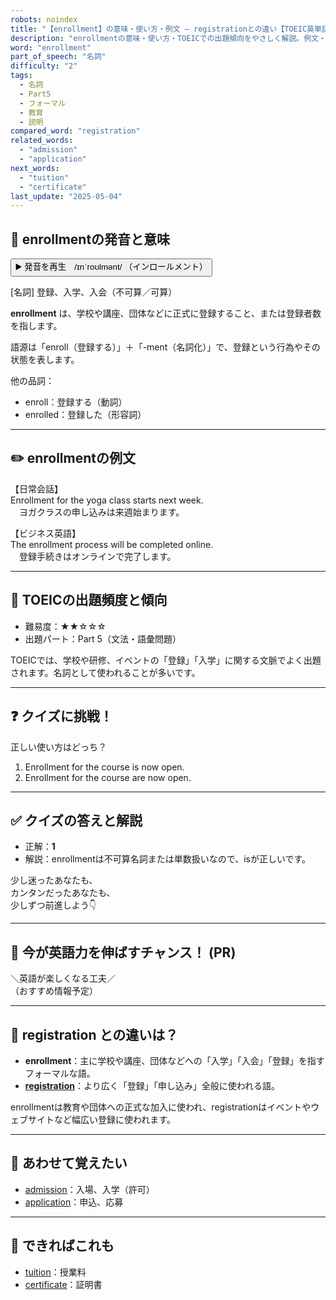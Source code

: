 ```yaml
---
robots: noindex
title: "【enrollment】の意味・使い方・例文 ― registrationとの違い【TOEIC英単語】"
description: "enrollmentの意味・使い方・TOEICでの出題傾向をやさしく解説。例文・クイズ付きでregistrationとの違いもわかりやすく学べます。"
word: "enrollment"
part_of_speech: "名詞"
difficulty: "2"
tags:
  - 名詞
  - Part5
  - フォーマル
  - 教育
  - 説明
compared_word: "registration"
related_words:
  - "admission"
  - "application"
next_words:
  - "tuition"
  - "certificate"
last_update: "2025-05-04"
---
```


## 🔰 enrollmentの発音と意味

<button class="play-audio" onclick="playTTS('enrollment')">
  <span class="play-audio-main">
    ▶️ 発音を再生　/ɪnˈroʊlmənt/
  </span>
  <span class="play-audio-sub">
    （インロールメント）
  </span>
</button>

[名詞] 登録、入学、入会（不可算／可算）

**enrollment** は、学校や講座、団体などに正式に登録すること、または登録者数を指します。

語源は「enroll（登録する）」＋「-ment（名詞化）」で、登録という行為やその状態を表します。

他の品詞：  
- enroll：登録する（動詞）
- enrolled：登録した（形容詞）

---

## ✏️ enrollmentの例文

【日常会話】  
Enrollment for the yoga class starts next week.  
　ヨガクラスの申し込みは来週始まります。

【ビジネス英語】  
The enrollment process will be completed online.  
　登録手続きはオンラインで完了します。

---

## 🎯 TOEICの出題頻度と傾向

- 難易度：★★☆☆☆
- 出題パート：Part 5（文法・語彙問題）

TOEICでは、学校や研修、イベントの「登録」「入学」に関する文脈でよく出題されます。名詞として使われることが多いです。

---

## ❓ クイズに挑戦！

正しい使い方はどっち？

1. Enrollment for the course is now open.  
2. Enrollment for the course are now open.

---

## ✅ クイズの答えと解説

- 正解：**1**
- 解説：enrollmentは不可算名詞または単数扱いなので、isが正しいです。

少し迷ったあなたも、  
カンタンだったあなたも、  
少しずつ前進しよう👇️

---

## 🚀 今が英語力を伸ばすチャンス！ (PR)

<div class="info-center">
＼英語が楽しくなる工夫／<br>  
（おすすめ情報予定）
</div>

---

## 🤔  registration との違いは？

- **enrollment**：主に学校や講座、団体などへの「入学」「入会」「登録」を指すフォーマルな語。
- **[registration](/word/registration)**：より広く「登録」「申し込み」全般に使われる語。

enrollmentは教育や団体への正式な加入に使われ、registrationはイベントやウェブサイトなど幅広い登録に使われます。

---

## 🧩 あわせて覚えたい

- [admission](/word/admission)：入場、入学（許可）
- [application](/word/application)：申込、応募

---

## 📖 できればこれも

- [tuition](/word/tuition)：授業料
- [certificate](/word/certificate)：証明書

<!-- cvid: aid05_bid25 -->
